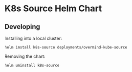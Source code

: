 # K8s Source Helm Chart

## Developing

Installing into a local cluster:

```
helm install k8s-source deployments/overmind-kube-source
```

Removing the chart:

```
helm uninstall k8s-source
```
